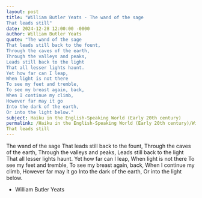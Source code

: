 ```yaml
---
layout: post
title: "William Butler Yeats - The wand of the sage
That leads still"
date: 2024-12-28 12:00:00 -0000
author: William Butler Yeats
quote: "The wand of the sage
That leads still back to the fount,
Through the caves of the earth,
Through the valleys and peaks,
Leads still back to the light
That all lesser lights haunt.
Yet how far can I leap,
When light is not there
To see my feet and tremble,
To see my breast again, back,
When I continue my climb,
However far may it go
Into the dark of the earth,
Or into the light below."
subject: Haiku in the English-Speaking World (Early 20th century)
permalink: /Haiku in the English-Speaking World (Early 20th century)/William Butler Yeats/William Butler Yeats - The wand of the sage
That leads still
---
```


The wand of the sage
That leads still back to the fount,
Through the caves of the earth,
Through the valleys and peaks,
Leads still back to the light
That all lesser lights haunt.
Yet how far can I leap,
When light is not there
To see my feet and tremble,
To see my breast again, back,
When I continue my climb,
However far may it go
Into the dark of the earth,
Or into the light below.

- William Butler Yeats

